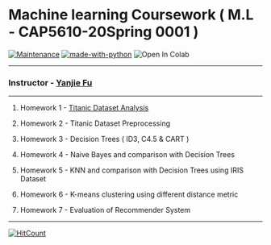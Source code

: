 

# Machine learning Coursework ( M.L - CAP5610-20Spring 0001 )


[![Maintenance](https://img.shields.io/badge/Maintained%3F-yes-green.svg)](https://github.com/pranscript)  [![made-with-python](https://img.shields.io/badge/Made%20with-Python-1f425f.svg)](https://www.python.org/)   ![Open In Colab](https://colab.research.google.com/assets/colab-badge.svg)

****

### Instructor - [Yanjie Fu](https://yanjiefu.com/ "Yanjie Fu")

****

1. Homework 1 - [Titanic Dataset Analysis](../blob/master/Homework_1.ipynb)

2. Homework 2 - Titanic Dataset Preprocessing

3. Homework 3 - Decision Trees ( ID3, C4.5 & CART )

4. Homework 4 - Naive Bayes and comparison with Decision Trees

5. Homework 5 - KNN and comparison with Decision Trees using IRIS Dataset

6. Homework 6 - K-means clustering using different distance metric

7. Homework 7 - Evaluation of Recommender System

****

[![HitCount](http://hits.dwyl.com/pranscript/ml_coursework.svg)](http://hits.dwyl.com/pranscript/ml_coursework)